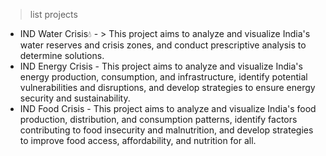 > list projects
 * IND Water Crisis💧 - > This project aims to analyze and visualize India's water reserves and crisis zones, and conduct prescriptive analysis to determine solutions.
 * IND Energy Crisis - This project aims to analyze and visualize India's energy production, consumption, and infrastructure, identify potential vulnerabilities and disruptions, and develop strategies to ensure energy security and sustainability.
 * IND Food Crisis - This project aims to analyze and visualize India's food production, distribution, and consumption patterns, identify factors contributing to food insecurity and malnutrition, and develop strategies to improve food access, affordability, and nutrition for all.
